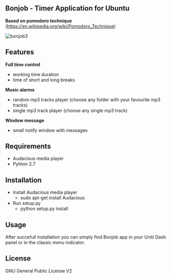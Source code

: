 ## Bonjob - Timer Application for Ubuntu
**Based on pomodoro technique** (https://en.wikipedia.org/wiki/Pomodoro_Technique)

![bonjob3](https://cloud.githubusercontent.com/assets/12990677/8282326/75e7f60e-18f8-11e5-83ef-45dbbe57ca7a.png)

## Features

**Full time control**
* working time duration
* time of short and long breaks

**Music alarms**
* random mp3 tracks player (choose any folder with your favourite mp3 tracks)
* single mp3 track player (choose any single mp3 track)

**Window message**
* small notify window with messages

## Requirements

- Audacious media player
- Pyhton 2.7

## Installation

* Install Audacious media player
    * sudo apt-get install Audacious
* Run setup.py
    * python setup.py install

## Usage

After succefull installation you can simply find Bonjob app in your Uniti Dash panel or in the classic menu indicator.

## License

GNU General Public License V2
